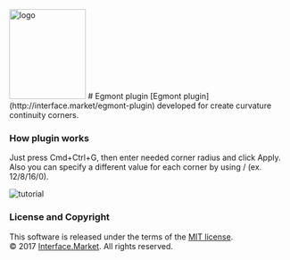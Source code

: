 <img src="https://www.dropbox.com/s/fly8v3yquzbavvy/logo.png?raw=1" width="137" height="161" alt="logo"/>
# Egmont plugin
[Egmont plugin](http://interface.market/egmont-plugin) developed for create curvature continuity corners.


### How plugin works
Just press Cmd+Ctrl+G, then enter needed corner radius and click Apply. Also you can specify a different value for each corner by using / (ex. 12/8/16/0).

<img src="https://www.dropbox.com/s/yl9e9oc2rac0zd2/howWorks.png?raw=1" alt="tutorial"/>


### License and Copyright
This software is released under the terms of the [MIT license](https://github.com/svg/svgo/blob/master/LICENSE).</br>
© 2017 [Interface.Market](http://interface.market). All rights reserved.
